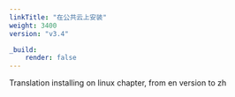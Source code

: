 ```yaml
---
linkTitle: "在公共云上安装"
weight: 3400
version: "v3.4"

_build:
    render: false
---
```

Translation installing on linux chapter, from en version to zh